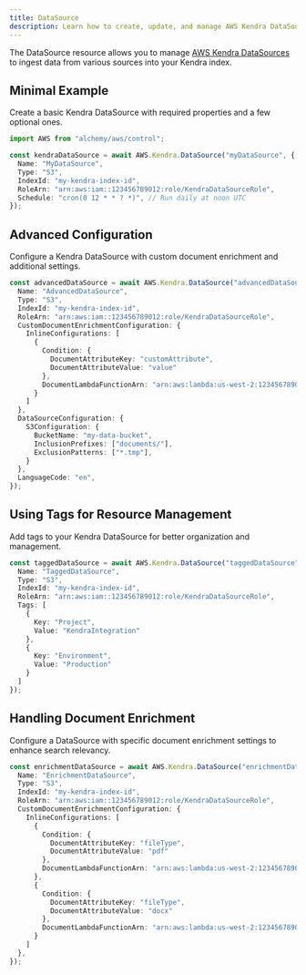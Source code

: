 ```yaml
---
title: DataSource
description: Learn how to create, update, and manage AWS Kendra DataSources using Alchemy Cloud Control.
---
```


The DataSource resource allows you to manage [AWS Kendra DataSources](https://docs.aws.amazon.com/kendra/latest/userguide/) to ingest data from various sources into your Kendra index.

## Minimal Example

Create a basic Kendra DataSource with required properties and a few optional ones.

```ts
import AWS from "alchemy/aws/control";

const kendraDataSource = await AWS.Kendra.DataSource("myDataSource", {
  Name: "MyDataSource",
  Type: "S3",
  IndexId: "my-kendra-index-id",
  RoleArn: "arn:aws:iam::123456789012:role/KendraDataSourceRole",
  Schedule: "cron(0 12 * * ? *)", // Run daily at noon UTC
});
```

## Advanced Configuration

Configure a Kendra DataSource with custom document enrichment and additional settings.

```ts
const advancedDataSource = await AWS.Kendra.DataSource("advancedDataSource", {
  Name: "AdvancedDataSource",
  Type: "S3",
  IndexId: "my-kendra-index-id",
  RoleArn: "arn:aws:iam::123456789012:role/KendraDataSourceRole",
  CustomDocumentEnrichmentConfiguration: {
    InlineConfigurations: [
      {
        Condition: {
          DocumentAttributeKey: "customAttribute",
          DocumentAttributeValue: "value"
        },
        DocumentLambdaFunctionArn: "arn:aws:lambda:us-west-2:123456789012:function:myLambdaFunction",
      }
    ]
  },
  DataSourceConfiguration: {
    S3Configuration: {
      BucketName: "my-data-bucket",
      InclusionPrefixes: ["documents/"],
      ExclusionPatterns: ["*.tmp"],
    }
  },
  LanguageCode: "en",
});
```

## Using Tags for Resource Management

Add tags to your Kendra DataSource for better organization and management.

```ts
const taggedDataSource = await AWS.Kendra.DataSource("taggedDataSource", {
  Name: "TaggedDataSource",
  Type: "S3",
  IndexId: "my-kendra-index-id",
  RoleArn: "arn:aws:iam::123456789012:role/KendraDataSourceRole",
  Tags: [
    {
      Key: "Project",
      Value: "KendraIntegration"
    },
    {
      Key: "Environment",
      Value: "Production"
    }
  ]
});
```

## Handling Document Enrichment

Configure a DataSource with specific document enrichment settings to enhance search relevancy.

```ts
const enrichmentDataSource = await AWS.Kendra.DataSource("enrichmentDataSource", {
  Name: "EnrichmentDataSource",
  Type: "S3",
  IndexId: "my-kendra-index-id",
  RoleArn: "arn:aws:iam::123456789012:role/KendraDataSourceRole",
  CustomDocumentEnrichmentConfiguration: {
    InlineConfigurations: [
      {
        Condition: {
          DocumentAttributeKey: "fileType",
          DocumentAttributeValue: "pdf"
        },
        DocumentLambdaFunctionArn: "arn:aws:lambda:us-west-2:123456789012:function:pdfProcessor",
      },
      {
        Condition: {
          DocumentAttributeKey: "fileType",
          DocumentAttributeValue: "docx"
        },
        DocumentLambdaFunctionArn: "arn:aws:lambda:us-west-2:123456789012:function:docxProcessor",
      }
    ]
  },
});
```